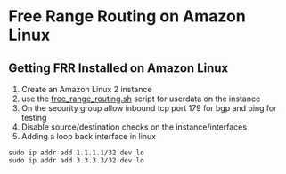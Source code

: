 # Free Range Routing on Amazon Linux

## Getting FRR Installed on Amazon Linux

1. Create an Amazon Linux 2 instance
2. use the [free_range_routing.sh](free_range_routing.sh) script for userdata on the instance
3. On the security group allow inbound tcp port 179 for bgp and ping for testing
4. Disable source/destination checks on the instance/interfaces
5. Adding a loop back interface in linux
```console
sudo ip addr add 1.1.1.1/32 dev lo
sudo ip addr add 3.3.3.3/32 dev lo
```
